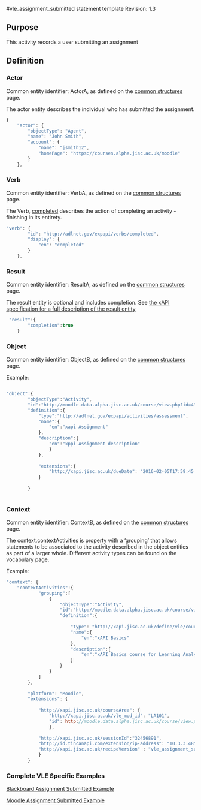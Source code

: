 #vle_assignment_submitted statement template
Revision: 1.3

## Purpose
This activity records a user submitting an assignment
## Definition

### Actor
Common entity identifier:  ActorA, as defined on the [common structures](/common_structures.md#actora) page.

The actor entity describes the individual who has submitted the assignment.

``` Javascript
{
    "actor": {
        "objectType": "Agent",
        "name": "John Smith",
        "account": {
            "name": "jsmith12",
            "homePage": "https://courses.alpha.jisc.ac.uk/moodle"
        }
    },
```

### Verb
Common entity identifier: VerbA, as defined on the [common structures](/common_structures.md#verba) page.

The Verb, [completed](/vocabulary.md#verbs) describes the action of completing an activity - finishing in its entirety.

``` javascript
"verb": {
        "id": "http://adlnet.gov/expapi/verbs/completed",
        "display": {
            "en": "completed"
        }
    },
``` 

### Result
Common entity identifier: ResultA, as defined on the [common structures](/common_structures.md#resulta) page.


The result entity is optional and includes completion. See [the xAPI specification for a full description of the result entity](https://github.com/adlnet/xAPI-Spec/blob/master/xAPI-Data.md#result)

``` javascript
 "result":{
        "completion":true
    }
```

### Object
Common entity identifier: ObjectB, as defined on the [common structures](/common_structures.md#objectb) page.


Example:

``` javascript

"object":{
		"objectType":"Activity",
		"id":"http://moodle.data.alpha.jisc.ac.uk/course/view.php?id=4",
		"definition":{
			"type":"http://adlnet.gov/expapi/activities/assessment",
			"name":{
				"en":"xapi Assignment"
			},
			"description":{
				"en":"xppi Assignment description"
				}
			},
			
		    "extensions":{
				"http://xapi.jisc.ac.uk/dueDate": "2016-02-05T17:59:45.000Z"
			}
			
		}
		
```


### Context
Common entity identifier: ContextB, as defined on the [common structures](/common_structures.md#contextb) page.

The context.contextActivities is property with a ‘grouping’ that allows statements to be associated to the activity described in the object entities as part of a larger whole. Different activity types can be found on the vocabulary page.

Example:

``` javascript
"context": {
	"contextActivities":{
            "grouping":[
                {
                    "objectType":"Activity",
                    "id":"http://moodle.data.alpha.jisc.ac.uk/course/view.php?id=4",
                    "definition":{
                       
						"type": "http://xapi.jisc.ac.uk/define/vle/course"
                        "name":{
                            "en":"xAPI Basics"
                        },
                        "description":{
                            "en":"xAPI Basics course for Learning Analytics enthusiasts"
                        }
                    }
                }
            ]
        },
        
        "platform": "Moodle",
        "extensions": {
		
      		"http://xapi.jisc.ac.uk/courseArea": {
      		 	"http://xapi.jisc.ac.uk/vle_mod_id": "LA101",
                "id": http://moodle.data.alpha.jisc.ac.uk/course/view.php?id=4"
				},
			
 			"http://xapi.jisc.ac.uk/sessionId":"32456891",
            "http://id.tincanapi.com/extension/ip-address": "10.3.3.48"
			"http://xapi.jisc.ac.uk/recipeVersion" : "vle_assignment_submittedV1.3"
			}
		}
```




### Complete VLE Specific Examples
[Blackboard Assignment Submitted Example](/vle/blackboard/assignment_submitted.json)

[Moodle Assignment Submitted Example](/vle/moodle/assignment_submitted.json)
